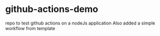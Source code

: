 # github-actions-demo
repo to test github actions on a nodeJs application
Also added a simple workflow from template
